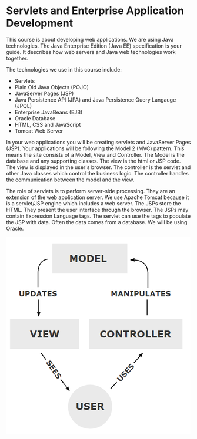# Servlets and Enterprise Application Development

This course is about developing web applications. We are using Java technologies. The Java Enterprise Edition \(Java EE\) specification is your guide. It describes how web servers and Java web technologies work together.

The technologies we use in this course include:

* Servlets
* Plain Old Java Objects \(POJO\)
* JavaServer Pages \(JSP\)
* Java Persistence API \(JPA\) and Java Persistence Query Langauge \(JPQL\)
* Enterprise JavaBeans \(EJB\)
* Oracle Database
* HTML, CSS and JavaScript
* Tomcat Web Server

In your web applications you will be creating servlets and JavaServer Pages \(JSP\). Your applications will be following the Model 2 \(MVC\) pattern. This means the site consists of a Model, View and Controller. The Model is the database and any supporting classes. The view is the html or JSP code. The view is displayed in the user's browser. The controller is the servlet and other Java classes which control the business logic. The controller handles the communication between the model and the view.

The role of servlets is to perform server-side processing. They are an extension of the web application server. We use Apache Tomcat because it is a servlet/JSP engine which includes a web server. The JSPs store the HTML. They present the user interface through the browser. The JSPs may contain Expression Language tags. The servlet can use the tags to populate the JSP with data. Often the data comes from a database. We will be using Oracle.

![](../.gitbook/assets/mvc-process.png)

